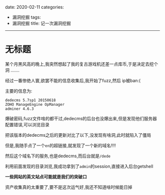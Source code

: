 date: 2020-02-11
categories:
- 漏洞挖掘
tags:
- 漏洞挖掘
title: 记一次漏洞挖掘
---
# 无标题

某个月黑风高的晚上,我突然想起了我的复古游戏机还差一点库币,于是决定去挖个洞 .......



经过一番惨绝人寰,欲罢不能的信息收集后,我开始了fuzz,然后 ip被ban:(

主要的信息为:

```
dedecms 5.7sp1 20150618
ZOHO ManageEngine OpManager
adminer 4.6.3
```

爆破密码,fuzz文件啥的都干过,dedecms的后台也没爆出来,但是发现他们服务器配置错误,可以浏览目录

把该版本的dedecms之后的更新对比了以下,没发现有啥洞,此时就陷入了僵局

但是,我随手点了一个`en`的超链接,就发现了一个新的域名!!!!

然后这个域名下的服务,也是dedecms,而后台就是`/dede`

利用前面发现的目录浏览,我成功拿到了`admin`的session,直接进入后台getshell

**一些网站的英文站点可能就是我们的突破口**

资产收集真的太重要了,要不是这次运气好,我还不知道啥时候能日掉

